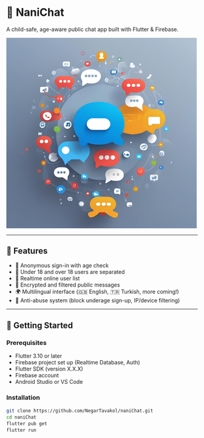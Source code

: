 # 👶 NaniChat

A child-safe, age-aware public chat app built with Flutter & Firebase.

![NaniChat Logo](assets/logo.png) <!-- Optional: Replace with actual path -->

---

## 📱 Features

- 🔐 Anonymous sign-in with age check
- 📅 Under 18 and over 18 users are separated
- 🔎 Realtime online user list
- 💬 Encrypted and filtered public messages
- 🌍 Multilingual interface (🇬🇧 English, 🇹🇷 Turkish, more coming!)
- 🚫 Anti-abuse system (block underage sign-up, IP/device filtering)

---

## 🚀 Getting Started


### Prerequisites

- Flutter 3.10 or later
- Firebase project set up (Realtime Database, Auth)
- Flutter SDK (version X.X.X)
- Firebase account
- Android Studio or VS Code

### Installation

```bash
git clone https://github.com/NegarTavakol/naniChat.git
cd naniChat
flutter pub get
flutter run

